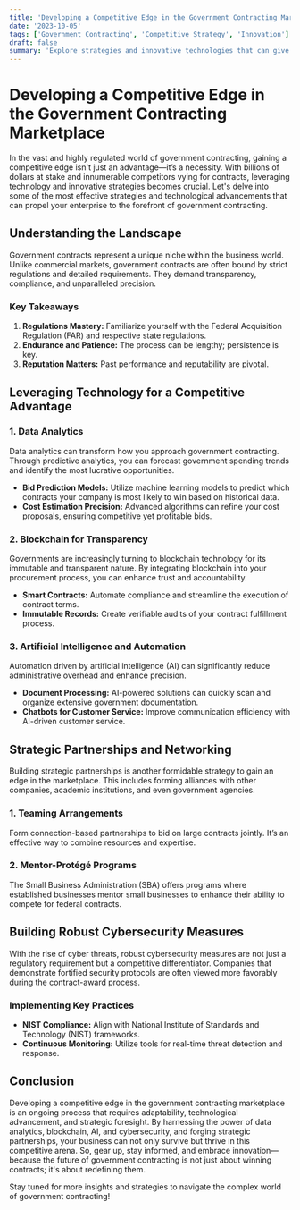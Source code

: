 ```yaml
---
title: 'Developing a Competitive Edge in the Government Contracting Marketplace'
date: '2023-10-05'
tags: ['Government Contracting', 'Competitive Strategy', 'Innovation']
draft: false
summary: 'Explore strategies and innovative technologies that can give your business a competitive advantage in the government contracting marketplace.'
---
```


# Developing a Competitive Edge in the Government Contracting Marketplace

In the vast and highly regulated world of government contracting, gaining a competitive edge isn't just an advantage—it’s a necessity. With billions of dollars at stake and innumerable competitors vying for contracts, leveraging technology and innovative strategies becomes crucial. Let's delve into some of the most effective strategies and technological advancements that can propel your enterprise to the forefront of government contracting.

## Understanding the Landscape

Government contracts represent a unique niche within the business world. Unlike commercial markets, government contracts are often bound by strict regulations and detailed requirements. They demand transparency, compliance, and unparalleled precision.

### Key Takeaways
1. **Regulations Mastery:** Familiarize yourself with the Federal Acquisition Regulation (FAR) and respective state regulations.
2. **Endurance and Patience:** The process can be lengthy; persistence is key.
3. **Reputation Matters:** Past performance and reputability are pivotal.

## Leveraging Technology for a Competitive Advantage

### 1. **Data Analytics**

Data analytics can transform how you approach government contracting. Through predictive analytics, you can forecast government spending trends and identify the most lucrative opportunities.

* **Bid Prediction Models:** Utilize machine learning models to predict which contracts your company is most likely to win based on historical data.
* **Cost Estimation Precision:** Advanced algorithms can refine your cost proposals, ensuring competitive yet profitable bids.

### 2. **Blockchain for Transparency**

Governments are increasingly turning to blockchain technology for its immutable and transparent nature. By integrating blockchain into your procurement process, you can enhance trust and accountability.

* **Smart Contracts:** Automate compliance and streamline the execution of contract terms.
* **Immutable Records:** Create verifiable audits of your contract fulfillment process.

### 3. **Artificial Intelligence and Automation**

Automation driven by artificial intelligence (AI) can significantly reduce administrative overhead and enhance precision.

* **Document Processing:** AI-powered solutions can quickly scan and organize extensive government documentation.
* **Chatbots for Customer Service:** Improve communication efficiency with AI-driven customer service.

## Strategic Partnerships and Networking

Building strategic partnerships is another formidable strategy to gain an edge in the marketplace. This includes forming alliances with other companies, academic institutions, and even government agencies.

### 1. **Teaming Arrangements**

Form connection-based partnerships to bid on large contracts jointly. It’s an effective way to combine resources and expertise.

### 2. **Mentor-Protégé Programs**

The Small Business Administration (SBA) offers programs where established businesses mentor small businesses to enhance their ability to compete for federal contracts.

## Building Robust Cybersecurity Measures

With the rise of cyber threats, robust cybersecurity measures are not just a regulatory requirement but a competitive differentiator. Companies that demonstrate fortified security protocols are often viewed more favorably during the contract-award process.

### Implementing Key Practices
* **NIST Compliance:** Align with National Institute of Standards and Technology (NIST) frameworks.
* **Continuous Monitoring:** Utilize tools for real-time threat detection and response.

## Conclusion

Developing a competitive edge in the government contracting marketplace is an ongoing process that requires adaptability, technological advancement, and strategic foresight. By harnessing the power of data analytics, blockchain, AI, and cybersecurity, and forging strategic partnerships, your business can not only survive but thrive in this competitive arena. So, gear up, stay informed, and embrace innovation—because the future of government contracting is not just about winning contracts; it's about redefining them.

Stay tuned for more insights and strategies to navigate the complex world of government contracting!